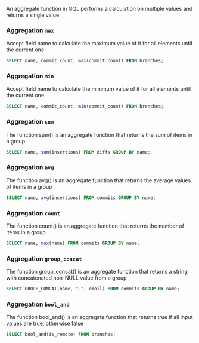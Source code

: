 An aggregate function in GQL performs a calculation on multiple values and returns a single value

### Aggregation `max`
Accept field name to calculate the maximum value of it for all elements until the current one

```sql
SELECT name, commit_count, max(commit_count) FROM branches;
```

### Aggregation `min`
Accept field name to calculate the minimum value of it for all elements until the current one

```sql
SELECT name, commit_count, min(commit_count) FROM branches;
```

### Aggregation `sum`
The function sum() is an aggregate function that returns the sum of items in a group

```sql
SELECT name, sum(insertions) FROM diffs GROUP BY name;
```

### Aggregation `avg`
The function avg() is an aggregate function that returns the average values of items in a group

```sql
SELECT name, avg(insertions) FROM commits GROUP BY name;
```

### Aggregation `count`
The function count() is an aggregate function that returns the number of items in a group

```sql
SELECT name, max(name) FROM commits GROUP BY name;
```

### Aggregation `group_concat`
The function group_concat() is an aggregate function that returns a string with concatenated non-NULL value from a group

```sql
SELECT GROUP_CONCAT(name, "-", email) FROM commits GROUP BY name;
```

### Aggregation `bool_and`
The function bool_and() is an aggregate function that returns true if all input values are true, otherwise false

```sql
SELECT bool_and(is_remote) FROM branches;
```